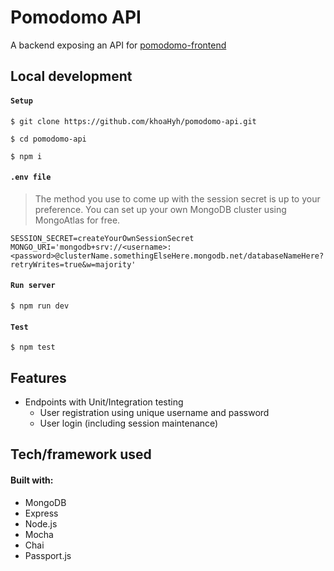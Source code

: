 # Pomodomo API
A backend exposing an API for [pomodomo-frontend](https://github.com/khoaHyh/pomodomo-frontend)

## Local development   

#### `Setup`
```shell
$ git clone https://github.com/khoaHyh/pomodomo-api.git

$ cd pomodomo-api

$ npm i
```

#### `.env file`
> The method you use to come up with the session secret is up to your preference. You can set up your own MongoDB cluster using MongoAtlas for free.
```shell
SESSION_SECRET=createYourOwnSessionSecret
MONGO_URI='mongodb+srv://<username>:<password>@clusterName.somethingElseHere.mongodb.net/databaseNameHere?retryWrites=true&w=majority'

```
#### `Run server`
```shell
$ npm run dev
```
#### `Test`
```shell
$ npm test
```

## Features
  * Endpoints with Unit/Integration testing
      * User registration using unique username  and password
      * User login (including session maintenance)

## Tech/framework used
#### Built with:                                                                 
  * MongoDB
  * Express
  * Node.js
  * Mocha
  * Chai
  * Passport.js
